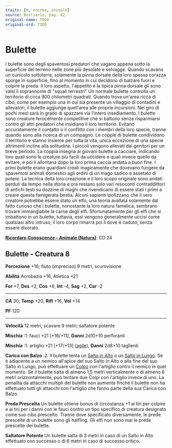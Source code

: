 ```yaml
---
traits: [n, enorme, animale]
source: Bestiario, pag. 42
original-name: TODO
original-srd: TODO
---
```


# Bulette

I bulette sono degli spaventosi predatori che vagano appena sotto la superficie
del terreno nelle zone più desolate e selvagge. Quando scavano un cunicolo
sottoterra, solamente la pinna dorsale della loro spessa corazza sporge in
superficie, fino al momento in cui decidono di balzare fuori e colpire la preda.
Il loro aspetto, l'appetito e la tipica pinna dorsale gli sono valsi il
soprannome di "squali terrestri" Un normale bulette controlla un territorio di
circa 900 chilometri quadrati. Quando trova un'area ricca di cibo, come per
esempio una in cui sia presente un villaggio di contadini e allevatori, il
bulette aggiunge quell'area alle proprie incursioni. Nel giro di pochi mesi sarà
in grado di spazzare via l'intero insediamento. I bulette sono creature
ferocemente competitive che si battono senza risparmiarsi contro gli altri
predatori che insidiano il loro territorio. Evitano accuratamente il contatto o
il conflitto con i membri della loro specie, tranne quando sono alla ricerca di
un compagno. Le coppie di bulette condividono il territorio e stanno insieme per
tutta la vita, unica eccezione di una specie altrimenti incline alla solitudine.
I piccoli vengono allevati dai genitori per un breve periodo. La coppia insegna
ai giovani bulette a cacciare, indicando loro quali sono le creature più facili
da uccidere e quali invece quelle da evitare, e poi li allontana dopo la loro
prima caccia andata a buon fine. I primi bulette erano guardiani creati
magicamente che dovevano fungere da spaventosi animali domestici agli ordini di
un mago sadico e assetato di potere. La tecnica della loro creazione e il loro
scopo originale sono andati perduti da tempo nella storia e ora restano solo
vari resoconti contraddittori di antichi testi su dozzine di maghi che
rivendicano di essere stati i primi a creare questa famigerata bestia. Alcuni
sapienti ipotizzano che il vero creatore potrebbe essere stato un elfo, una
teoria avallata solamente dal fatto curioso che i bulette, nonostante la loro
natura famelica, sembrano trovare immangiabile la carne degli elfi.
Sfortunatamente per gli elfi che si imbattono in un bulette, tuttavia, essi
vengono generalmente uccisi come qualsiasi altro intruso; il loro corpo rimarrà
poi lì dove è caduto, senza essere divorato.

**[Ricordare Conoscenze - Animale (Natura)](/azioni/ricordare-conoscenze)**: CD
24

## Bulette - Creatura 8

**Percezione** +16; fiuto (impreciso) 9 metri, scurovisione

**Abilità** Acrobazia +16, Atletica +21

**For** +7, **Des** +2, **Cos** +6, **Int** -4, **Sag** +2, **Car** -2

---

**CA** 30; **Temp** +20, **Rifl** +16, **Vol** +14

**PF** 120

---

**Velocità** 12 metri, scavare 9 metri; saltatore potente

**Mischia** :1: fauci +21 \[+16/+11], **Danni** 2d10+10 perforanti

**Mischia** :1: artiglio +21 \[+17/+13] ([agile](/tratti/agile)), **Danni**
2d8+10 taglienti

**Carica con Balzo** :2: Il bulette tenta un
[Salto in Alto](/azioni/salto-in-alto) o un
[Salto in Lungo](/azioni/salto-in-lungo). Se è adiacente a un nemico all'apice
del suo Salto in Alto o alla fine del suo Salto in Lungo, può effettuare un
[Colpo](/azioni/colpire) con l'artiglio contro il nemico in quel momento. Se il
bulette salta di almeno 1,5 metri verticalmente o di almeno 6 metri
orizzontalmente, può tentare due Colpi con l'artiglio invece di uno. La penalità
da attacchi multipli del bulette non aumenta finché il bulette non ha effettuato
tutti gli attacchi con l'artiglio che fanno parte della sua Carica con Balzo.

**Preda Prescelta** Un bulette ottiene bonus di circostanza +1 ai tiri per
colpire e ai tiri per i danni con le fauci contro un tipo specifico di creatura
designato come suo cibo prescelto. Tranne dove specificato diversamente, le
prede prescelte di un bulette sono gli halfling. Gli elfi non sono mai le prede
prescelte dei bulette.

**Saltatore Potente** Un bulette salta di 3 metri in caso di un Salto in Alto
effettuato con successo o di 6 metri in caso di successo critico.
